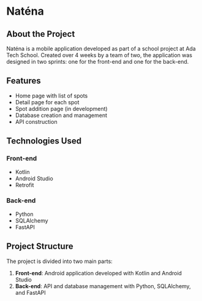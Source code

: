 # Naténa

## About the Project

Naténa is a mobile application developed as part of a school project at Ada Tech School. Created over 4 weeks by a team of two, the application was designed in two sprints: one for the front-end and one for the back-end.

## Features

- Home page with list of spots
- Detail page for each spot
- Spot addition page (in development)
- Database creation and management
- API construction

## Technologies Used

### Front-end
- Kotlin
- Android Studio
- Retrofit

### Back-end
- Python
- SQLAlchemy
- FastAPI

## Project Structure

The project is divided into two main parts:

1. **Front-end**: Android application developed with Kotlin and Android Studio
2. **Back-end**: API and database management with Python, SQLAlchemy, and FastAPI


